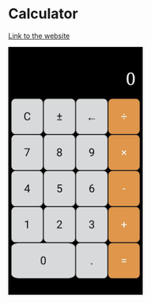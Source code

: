 # Calculator

[Link to the website](https://rohits-calculator.netlify.app/)

<img src="./images/preview.jpg" height="500">
